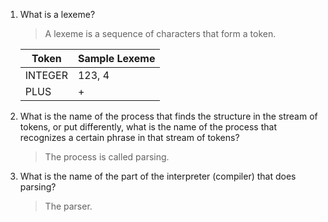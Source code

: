 1. What is a lexeme?
   > A lexeme is a sequence of characters that form a token.

   | Token | Sample Lexeme |
   | --- | --- |
   | INTEGER | 123, 4 |
   | PLUS | + |

1. What is the name of the process that finds the structure in the stream of tokens, or put differently, what is the
   name of the process that recognizes a certain phrase in that stream of tokens?
   > The process is called parsing.
1. What is the name of the part of the interpreter (compiler) that does parsing?
   > The parser.